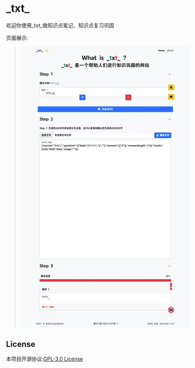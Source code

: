 # \_txt\_

欢迎你使用_txt_做知识点笔记、知识点复习巩固

页面展示:
>![（图片）home](IMAG/home.jpeg)

## License
本项目开源协议:[GPL-3.0 License](LICENSE)